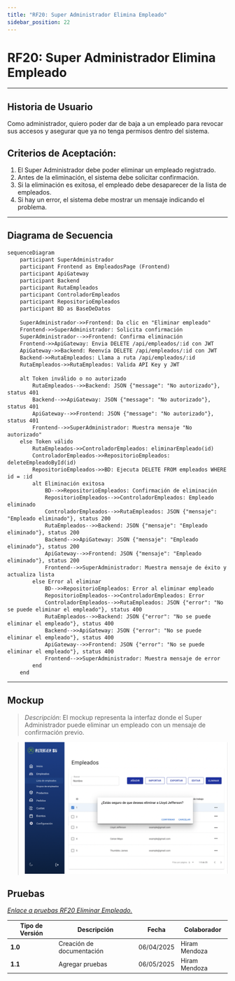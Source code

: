 ```yaml
---
title: "RF20: Super Administrador Elimina Empleado"
sidebar_position: 22
---
```


# RF20: Super Administrador Elimina Empleado


---

## Historia de Usuario

Como administrador, quiero poder dar de baja a un empleado para revocar sus accesos y asegurar que ya no tenga permisos dentro del sistema.

## **Criterios de Aceptación:**

1. El Super Administrador debe poder eliminar un empleado registrado.
2. Antes de la eliminación, el sistema debe solicitar confirmación.
3. Si la eliminación es exitosa, el empleado debe desaparecer de la lista de empleados.
4. Si hay un error, el sistema debe mostrar un mensaje indicando el problema.

---

## **Diagrama de Secuencia**

```mermaid
sequenceDiagram
    participant SuperAdministrador
    participant Frontend as EmpleadosPage (Frontend)
    participant ApiGateway
    participant Backend
    participant RutaEmpleados
    participant ControladorEmpleados
    participant RepositorioEmpleados
    participant BD as BaseDeDatos

    SuperAdministrador->>Frontend: Da clic en "Eliminar empleado"
    Frontend->>SuperAdministrador: Solicita confirmación
    SuperAdministrador-->>Frontend: Confirma eliminación
    Frontend->>ApiGateway: Envia DELETE /api/empleados/:id con JWT
    ApiGateway->>Backend: Reenvía DELETE /api/empleados/:id con JWT
    Backend->>RutaEmpleados: Llama a ruta /api/empleados/:id
    RutaEmpleados->>RutaEmpleados: Valida API Key y JWT

    alt Token inválido o no autorizado
        RutaEmpleados-->>Backend: JSON {"message": "No autorizado"}, status 401
        Backend-->>ApiGateway: JSON {"message": "No autorizado"}, status 401
        ApiGateway-->>Frontend: JSON {"message": "No autorizado"}, status 401
        Frontend-->>SuperAdministrador: Muestra mensaje "No autorizado"
    else Token válido
        RutaEmpleados->>ControladorEmpleados: eliminarEmpleado(id)
        ControladorEmpleados->>RepositorioEmpleados: deleteEmpleadoById(id)
        RepositorioEmpleados->>BD: Ejecuta DELETE FROM empleados WHERE id = :id
        alt Eliminación exitosa
            BD-->>RepositorioEmpleados: Confirmación de eliminación
            RepositorioEmpleados-->>ControladorEmpleados: Empleado eliminado
            ControladorEmpleados-->>RutaEmpleados: JSON {"mensaje": "Empleado eliminado"}, status 200
            RutaEmpleados-->>Backend: JSON {"mensaje": "Empleado eliminado"}, status 200
            Backend-->>ApiGateway: JSON {"mensaje": "Empleado eliminado"}, status 200
            ApiGateway-->>Frontend: JSON {"mensaje": "Empleado eliminado"}, status 200
            Frontend-->>SuperAdministrador: Muestra mensaje de éxito y actualiza lista
        else Error al eliminar
            BD-->>RepositorioEmpleados: Error al eliminar empleado
            RepositorioEmpleados-->>ControladorEmpleados: Error
            ControladorEmpleados-->>RutaEmpleados: JSON {"error": "No se puede eliminar el empleado"}, status 400
            RutaEmpleados-->>Backend: JSON {"error": "No se puede eliminar el empleado"}, status 400
            Backend-->>ApiGateway: JSON {"error": "No se puede eliminar el empleado"}, status 400
            ApiGateway-->>Frontend: JSON {"error": "No se puede eliminar el empleado"}, status 400
            Frontend-->>SuperAdministrador: Muestra mensaje de error
        end
    end
```

---

## **Mockup**

> _Descripción_: El mockup representa la interfaz donde el Super Administrador puede eliminar un empleado con un mensaje de confirmación previo.

> ![Interfaz de consultar lista de roles](imagenes/Eliminar_empleados.png)


## **Pruebas**

_<u>[Enlace a pruebas RF20 Eliminar Empleado.](https://docs.google.com/spreadsheets/d/1NLGwGrGA5PVOEzLaqxa8Ts1D_Ng3QzzqNKWJYUzxD-M/edit?pli=1&gid=1904919670#gid=1904919670)</u>_


| **Tipo de Versión** | **Descripción**                  | **Fecha**  | **Colaborador** |
| ------------------- | -------------------------------- | ---------- | --------------- |
| **1.0**             | Creación de documentación        | 06/04/2025 | Hiram Mendoza  |
| **1.1**             | Agregar pruebas | 06/05/2025 | Hiram Mendoza   |
